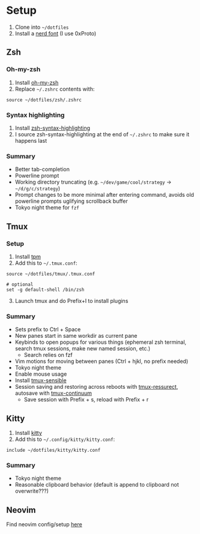 # Setup
1. Clone into `~/dotfiles`
2. Install a [nerd font](https://www.nerdfonts.com) (I use 0xProto)

## Zsh
### Oh-my-zsh
1. Install [oh-my-zsh](https://ohmyz.sh)
2. Replace `~/.zshrc` contents with:
```
source ~/dotfiles/zsh/.zshrc
```
### Syntax highlighting
1. Install [zsh-syntax-highlighting](https://github.com/zsh-users/zsh-syntax-highlighting)
2. I source zsh-syntax-highlighting at the end of `~/.zshrc` to make sure it happens last

### Summary
* Better tab-completion
* Powerline prompt
* Working directory truncating (e.g. `~/dev/game/cool/strategy` -> `~/d/g/c/strategy`)
* Prompt changes to be more minimal after entering command, avoids old powerline prompts uglifying scrollback buffer
* Tokyo night theme for `fzf`

## Tmux
### Setup
1. Install [tpm](https://github.com/tmux-plugins/tpm)
2. Add this to `~/.tmux.conf`:
```
source ~/dotfiles/tmux/.tmux.conf

# optional
set -g default-shell /bin/zsh
```
3. Launch tmux and do Prefix+I to install plugins

### Summary
* Sets prefix to Ctrl + Space
* New panes start in same workdir as current pane
* Keybinds to open popups for various things (ephemeral zsh terminal, search tmux sessions, make new named session, etc.)
  - Search relies on fzf
* Vim motions for moving between panes (Ctrl + hjkl, no prefix needed)
* Tokyo night theme
* Enable mouse usage
* Install [tmux-sensible](https://github.com/tmux-plugins/tmux-sensible)
* Session saving and restoring across reboots with [tmux-ressurect](https://github.com/tmux-plugins/tmux-resurrect), autosave with [tmux-continuum](https://github.com/tmux-plugins/tmux-continuum)
  - Save session with Prefix + s, reload with Prefix + r

## Kitty
1. Install [kitty](https://sw.kovidgoyal.net/kitty/)
2. Add this to `~/.config/kitty/kitty.conf`:
```
include ~/dotfiles/kitty/kitty.conf
```

### Summary
* Tokyo night theme
* Reasonable clipboard behavior (default is append to clipboard not overwrite???)

## Neovim
Find neovim config/setup [here](https://github.com/TheSecondReal0/nvim)

